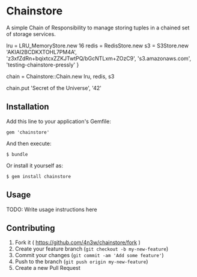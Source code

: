 # Chainstore

A simple Chain of Responsibility to manage storing tuples in a chained set of storage services.

lru = LRU_MemoryStore.new 16
redis = RedisStore.new
s3 = S3Store.new 'AKIAI2BCDKXTOHL7PM4A', 'z3xfZdRn+bqixtcxZZKJTwtPQ/bGcNTLxm+ZOzC9', 's3.amazonaws.com', 'testing-chainstore-pressly' }

chain = Chainstore::Chain.new lru, redis, s3

chain.put 'Secret of the Universe', '42'


## Installation

Add this line to your application's Gemfile:

    gem 'chainstore'

And then execute:

    $ bundle

Or install it yourself as:

    $ gem install chainstore

## Usage

TODO: Write usage instructions here

## Contributing

1. Fork it ( https://github.com/4n3w/chainstore/fork )
2. Create your feature branch (`git checkout -b my-new-feature`)
3. Commit your changes (`git commit -am 'Add some feature'`)
4. Push to the branch (`git push origin my-new-feature`)
5. Create a new Pull Request
